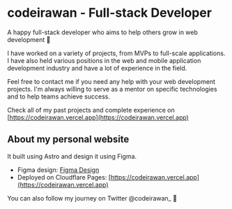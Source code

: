 # codeirawan - Full-stack Developer

A happy full-stack developer who aims to help others grow in web development 🤝

I have worked on a variety of projects, from MVPs to full-scale applications. I have also held various positions in the web and mobile application development industry and have a lot of experience in the field.

Feel free to contact me if you need any help with your web development projects. I'm always willing to serve as a mentor on specific technologies and to help teams achieve success.

Check all of my past projects and complete experience on [https://codeirawan.vercel.app](https://codeirawan.vercel.app)

## About my personal website

It built using Astro and design it using Figma.

- Figma design: [Figma Design](https://www.figma.com/file/2CvdoVs7fObbeotTtRSWhu/Publicly-Shared---codeirawan.vercel.app?type=design&node-id=0%3A1&t=Yv66ybuy1jjjlhlV-1)
- Deployed on Cloudflare Pages: [https://codeirawan.vercel.app](https://codeirawan.vercel.app)

You can also follow my journey on Twitter @codeirawan\_ 👋
